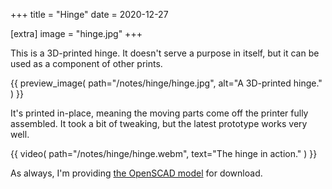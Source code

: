 +++
title = "Hinge"
date = 2020-12-27

[extra]
image = "hinge.jpg"
+++

This is a 3D-printed hinge. It doesn't serve a purpose in itself, but it can be used as a component of other prints.

{{
    preview_image(
        path="/notes/hinge/hinge.jpg",
        alt="A 3D-printed hinge."
    )
}}

It's printed in-place, meaning the moving parts come off the printer fully assembled. It took a bit of tweaking, but the latest prototype works very well.

{{
    video(
        path="/notes/hinge/hinge.webm",
        text="The hinge in action."
    )
}}

As always, I'm providing [the OpenSCAD model](hinge.zip) for download.

